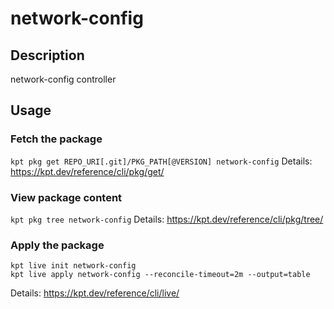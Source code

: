 # network-config

## Description
network-config controller

## Usage

### Fetch the package
`kpt pkg get REPO_URI[.git]/PKG_PATH[@VERSION] network-config`
Details: https://kpt.dev/reference/cli/pkg/get/

### View package content
`kpt pkg tree network-config`
Details: https://kpt.dev/reference/cli/pkg/tree/

### Apply the package
```
kpt live init network-config
kpt live apply network-config --reconcile-timeout=2m --output=table
```
Details: https://kpt.dev/reference/cli/live/
